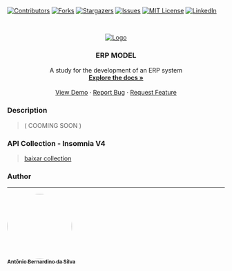 [![Contributors][contributors-shield]][contributors-url]
[![Forks][forks-shield]][forks-url]
[![Stargazers][stars-shield]][stars-url]
[![Issues][issues-shield]][issues-url]
[![MIT License][license-shield]][license-url]
[![LinkedIn][linkedin-shield]][linkedin-url]

<!-- PROJECT LOGO -->
<br />
<p align="center">
  <a href="https://github.com/Tonybsilva-dev/SocialHeat">
    <img src="https://i.imgur.com/L2P1ubu.png" alt="Logo">
  </a>

  <h3 align="center">ERP MODEL</h3>

  <p align="center">
    A study for the development of an ERP system
    <br />
    <a href="https://github.com/Asynnc/ERP-backend/wiki"><strong>Explore the docs »</strong></a>
    <br />
    <br />
    <a href="https://github.com/Asynnc/ERP">View Demo</a>
    ·
    <a href="https://github.com/Asynnc/ERP/issues">Report Bug</a>
    ·
    <a href="https://github.com/Asynnc/ERP/issues">Request Feature</a>
  </p>
</p>

### Description

> ( COOMING SOON )


### API Collection - Insomnia V4

> [baixar collection](https://drive.google.com/drive/folders/1qaH3pZYPBKfcf47EjiTZwqoQka9Y4J0X?usp=sharing)

<!-- CONTACT -->
### Author
---

<a href="https://dev.to/tonybsilvadev">
 <img style="border-radius: 50%;" src="https://avatars.githubusercontent.com/u/54373473?v=4" width="150px;" alt=""/>
 <br />
 <sub><b>Antônio Bernardino da Silva</b></sub></a> <a href="https://dev.to/tonybsilvadev/" title="Medium".</a>

<!-- MARKDOWN LINKS & IMAGES -->
<!-- https://www.markdownguide.org/basic-syntax/#reference-style-links -->
[contributors-shield]: https://img.shields.io/github/contributors/Asynnc/ERP.svg?style=for-the-badge
[contributors-url]: https://github.com/Asynnc/ERP/graphs/contributors
[forks-shield]: https://img.shields.io/github/forks/Asynnc/ERP.svg?style=for-the-badge
[forks-url]: https://github.com/Asynnc/ERP/network/members
[stars-shield]: https://img.shields.io/github/stars/Asynnc/ERP.svg?style=for-the-badge
[stars-url]: https://github.com/Asynnc/ERP/stargazers
[issues-shield]: https://img.shields.io/github/issues/Asynnc/ERP.svg?style=for-the-badge
[issues-url]: https://github.com/Asynnc/ERP/issues
[license-shield]: https://img.shields.io/github/license/Asynnc/ERP.svg?style=for-the-badge
[license-url]: https://github.com/Asynnc/ERP/blob/master/LICENSE.md
[linkedin-shield]: https://img.shields.io/badge/-LinkedIn-black.svg?style=for-the-badge&logo=linkedin&colorB=555
[linkedin-url]: https://linkedin.com/in/tony-silva/
